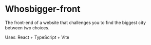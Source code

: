# Whosbigger-front
The front-end of a website that challenges you to find the biggest city between two choices.

Uses: React + TypeScript + Vite
